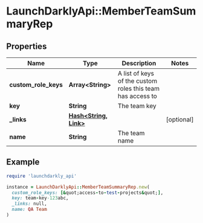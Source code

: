 # LaunchDarklyApi::MemberTeamSummaryRep

## Properties

| Name | Type | Description | Notes |
| ---- | ---- | ----------- | ----- |
| **custom_role_keys** | **Array&lt;String&gt;** | A list of keys of the custom roles this team has access to |  |
| **key** | **String** | The team key |  |
| **_links** | [**Hash&lt;String, Link&gt;**](Link.md) |  | [optional] |
| **name** | **String** | The team name |  |

## Example

```ruby
require 'launchdarkly_api'

instance = LaunchDarklyApi::MemberTeamSummaryRep.new(
  custom_role_keys: [&quot;access-to-test-projects&quot;],
  key: team-key-123abc,
  _links: null,
  name: QA Team
)
```

